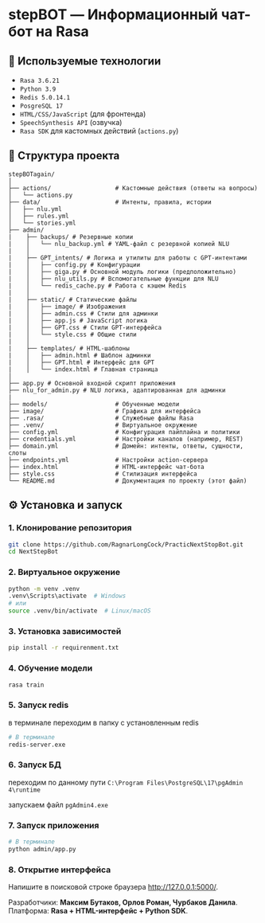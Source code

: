 # stepBOT — Информационный чат-бот на Rasa

[//]: # (ЗДЕСЬ МОЖЕТ БЫТЬ ВАША РЕКЛАМА)
## 🧠 Используемые технологии

- `Rasa 3.6.21`
- `Python 3.9`
- `Redis 5.0.14.1`
- `PosgreSQL 17`
- `HTML/CSS/JavaScript` (для фронтенда)
- `SpeechSynthesis API` (озвучка)
- `Rasa SDK` для кастомных действий (`actions.py`)

## 📁 Структура проекта

```
stepBOTagain/
│
├── actions/                  # Кастомные действия (ответы на вопросы)
│   └── actions.py
├── data/                     # Интенты, правила, истории
│   ├── nlu.yml
│   ├── rules.yml
│   └── stories.yml
├── admin/
|    ├── backups/ # Резервные копии
|    │   └── nlu_backup.yml # YAML-файл с резервной копией NLU
|    │
|    ├── GPT_intents/ # Логика и утилиты для работы с GPT-интентами
|    │   ├── config.py # Конфигурации
|    │   ├── giga.py # Основной модуль логики (предположительно)
|    │   ├── nlu_utils.py # Вспомогательные функции для NLU
|    │   └── redis_cache.py # Работа с кэшем Redis
|    │
|    ├── static/ # Статические файлы
|    │   ├── image/ # Изображения
|    │   ├── admin.css # Стили для админки
|    │   ├── app.js # JavaScript логика
|    │   ├── GPT.css # Стили GPT-интерфейса
|    │   └── style.css # Общие стили
|    │
|    ├── templates/ # HTML-шаблоны
|    │   ├── admin.html # Шаблон админки
|    │   ├── GPT.html # Интерфейс для GPT
|    │   └── index.html # Главная страница
│
├── app.py # Основной входной скрипт приложения
├── nlu_for_admin.py # NLU логика, адаптированная для админки
|
├── models/                   # Обученные модели
├── image/                    # Графика для интерфейса
├── .rasa/                    # Служебные файлы Rasa
├── .venv/                    # Виртуальное окружение
├── config.yml                # Конфигурация пайплайна и политики
├── credentials.yml           # Настройки каналов (например, REST)
├── domain.yml                # Домейн: интенты, ответы, сущности, слоты
├── endpoints.yml             # Настройки action-сервера
├── index.html                # HTML-интерфейс чат-бота
├── style.css                 # Стилизация интерфейса
└── README.md                 # Документация по проекту (этот файл)
```

## ⚙️ Установка и запуск

### 1. Клонирование репозитория

```bash
git clone https://github.com/RagnarLongCock/PracticNextStopBot.git
cd NextStepBot
```

### 2. Виртуальное окружение

```bash
python -m venv .venv
.venv\Scripts\activate  # Windows
# или
source .venv/bin/activate  # Linux/macOS
```

### 3. Установка зависимостей

```bash
pip install -r requirenment.txt
```

### 4. Обучение модели

```bash
rasa train
```

### 5. Запуск redis

в терминале переходим в папку с установленным redis

```bash
# В терминале
redis-server.exe
```

### 6. Запуск БД

переходим по данному пути ```C:\Program Files\PostgreSQL\17\pgAdmin 4\runtime```

запускаем файл ```pgAdmin4.exe```


### 7. Запуск приложения

```bash
# В терминале
python admin/app.py
```

### 8. Открытие интерфейса

Напишите в поисковой строке браузера http://127.0.0.1:5000/.

[//]: # (## 🔈 Озвучка)

[//]: # ()
[//]: # (---)

Разработчики: **Максим Бутаков, Орлов Роман, Чурбаков Данила**.  
Платформа: **Rasa + HTML-интерфейс + Python SDK**.
